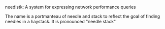 needlstk: A system for expressing network performance queries

The name is a portmanteau of needle and stack to reflect the
goal of finding needles in a haystack. It is pronounced "needle stack"
